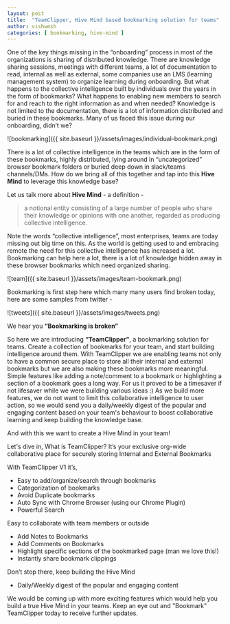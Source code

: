 ```yaml
---
layout: post
title:  "TeamClipper, Hive Mind based bookmarking solution for teams"
author: vishwesh
categories: [ bookmarking, hive-mind ]
---
```

One of the key things missing in the “onboarding” process in most of the organizations is sharing of distributed knowledge. There are knowledge sharing sessions, meetings with different teams, a lot of documentation to read, internal as well as external, some companies use an LMS (learning management system) to organize learning during onboarding. But what happens to the collective intelligence built by individuals over the years in the form of bookmarks? What happens to enabling new members to search for and reach to the right information as and when needed? Knowledge is not limited to the documentation, there is a lot of information distributed and buried in these bookmarks. Many of us faced this issue during our onboarding, didn’t we?  

![bookmarking]({{ site.baseurl }}/assets/images/individual-bookmark.png)

There is a lot of collective intelligence in the teams which are in the form of these bookmarks, highly distributed, lying around in “uncategorized” browser bookmark folders or buried deep down in slack/teams channels/DMs. How do we bring all of this together and tap into this **Hive Mind** to leverage this knowledge base? 

Let us talk more about **Hive Mind** - a definition - 
>a notional entity consisting of a large number of people who share their knowledge or opinions with one another, regarded as producing collective intelligence.

Note the words “collective intelligence”, most enterprises, teams are today missing out big time on this. As the world is getting used to and embracing remote the need for this collective intelligence has increased a lot. Bookmarking can help here a lot, there is a lot of knowledge hidden away in these browser bookmarks which need organized sharing. 

![team]({{ site.baseurl }}/assets/images/team-bookmark.png)

Bookmarking is first step here which many many users find broken today, here are some samples from twitter - 

![tweets]({{ site.baseurl }}/assets/images/tweets.png)

We hear you **“Bookmarking is broken”** 

So here we are introducing **“TeamClipper”**, a bookmarking solution for teams. Create a collection of bookmarks for your team, and start building intelligence around them. With TeamClipper we are enabling teams not only to have a common secure place to store all their internal and external bookmarks but we are also making these bookmarks more meaningful. Simple features like adding a note/comment to a bookmark or highlighting a section of a bookmark goes a long way. For us it proved to be a timesaver if not lifesaver while we were building various ideas :) As we build more features, we do not want to limit this collaborative intelligence to user action, so we would send you a daily/weekly digest of the popular and engaging content based on your team's behaviour to boost collaborative learning and keep building the knowledge base.

And with this we want to create a Hive Mind in your team!

Let's dive in, 
What is TeamClipper? 
It’s your exclusive org-wide collaborative place for securely storing Internal and External Bookmarks

With TeamClipper V1 it’s, 
+ Easy to add/organize/search through bookmarks
+ Categorization of bookmarks
+ Avoid Duplicate bookmarks
+ Auto Sync with Chrome Browser (using our Chrome Plugin)
+ Powerful Search

Easy to collaborate with team members or outside
+ Add Notes to Bookmarks
+ Add Comments on Bookmarks
+ Highlight specific sections of the bookmarked page (man we love this!)
+ Instantly share bookmark clippings

Don’t stop there, keep building the Hive Mind  
+ Daily/Weekly digest of the popular and engaging content

We would be coming up with more exciting features which would help you build a true Hive Mind in your teams. Keep an eye out and "Bookmark" TeamClipper today to receive further updates.
